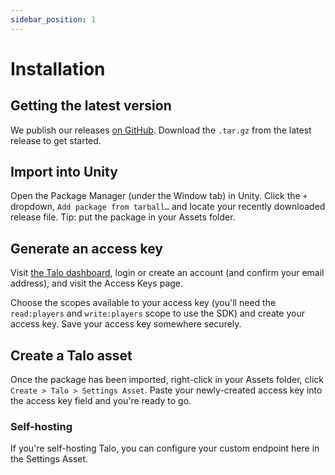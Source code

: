 ```yaml
---
sidebar_position: 1
---
```


# Installation

## Getting the latest version

We publish our releases [on GitHub](https://github.com/TaloDev/unity/releases). Download the `.tar.gz` from the latest release to get started.

## Import into Unity

Open the Package Manager (under the Window tab) in Unity. Click the `+` dropdown, `Add package from tarball…` and locate your recently downloaded release file.
Tip: put the package in your Assets folder.

## Generate an access key

Visit [the Talo dashboard](https://dashboard.trytalo.com), login or create an account (and confirm your email address), and visit the Access Keys page.

Choose the scopes available to your access key (you'll need the `read:players` and `write:players` scope to use the SDK) and create your access key.
Save your access key somewhere securely.

## Create a Talo asset

Once the package has been imported, right-click in your Assets folder, click `Create > Talo > Settings Asset`. Paste your newly-created access key into the access key field and you're ready to go.

### Self-hosting

If you're self-hosting Talo, you can configure your custom endpoint here in the Settings Asset.
